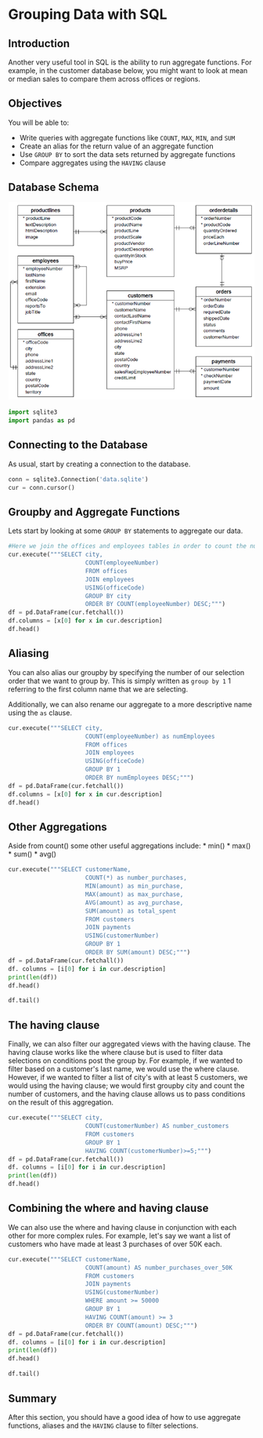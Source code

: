 
# Grouping Data with SQL

## Introduction

Another very useful tool in SQL is the ability to run aggregate functions. For example, in the customer database below, you might want to look at mean or median sales to compare them across offices or regions.

## Objectives

You will be able to:

* Write queries with aggregate functions like `COUNT`, `MAX`, `MIN`, and `SUM`
* Create an alias for the return value of an aggregate function
* Use `GROUP BY` to sort the data sets returned by aggregate functions
* Compare aggregates using the `HAVING` clause

## Database Schema
<img src="images/Database-Schema.png">


```python
import sqlite3
import pandas as pd
```

## Connecting to the Database

As usual, start by creating a connection to the database.


```python
conn = sqlite3.Connection('data.sqlite')
cur = conn.cursor()
```

## Groupby and Aggregate Functions

Lets start by looking at some `GROUP BY` statements to aggregate our data.


```python
#Here we join the offices and employees tables in order to count the number of employees per city.
cur.execute("""SELECT city,
                      COUNT(employeeNumber)
                      FROM offices
                      JOIN employees
                      USING(officeCode)
                      GROUP BY city
                      ORDER BY COUNT(employeeNumber) DESC;""")
df = pd.DataFrame(cur.fetchall())
df.columns = [x[0] for x in cur.description]
df.head()
```

## Aliasing
You can also alias our groupby by specifying the number of our selection order that we want to group by. This is simply written as `group by 1` 1 referring to the first column name that we are selecting.

Additionally, we can also rename our aggregate to a more descriptive name using the `as` clause.


```python
cur.execute("""SELECT city,
                      COUNT(employeeNumber) as numEmployees
                      FROM offices
                      JOIN employees
                      USING(officeCode)
                      GROUP BY 1
                      ORDER BY numEmployees DESC;""")
df = pd.DataFrame(cur.fetchall())
df.columns = [x[0] for x in cur.description]
df.head()
```

## Other Aggregations

Aside from count() some other useful aggregations include:
    * min()
    * max()
    * sum()
    * avg()


```python
cur.execute("""SELECT customerName,
                      COUNT(*) as number_purchases,
                      MIN(amount) as min_purchase,
                      MAX(amount) as max_purchase,
                      AVG(amount) as avg_purchase,
                      SUM(amount) as total_spent
                      FROM customers
                      JOIN payments
                      USING(customerNumber)
                      GROUP BY 1
                      ORDER BY SUM(amount) DESC;""")
df = pd.DataFrame(cur.fetchall())
df. columns = [i[0] for i in cur.description]
print(len(df))
df.head()
```


```python
df.tail()
```

## The having clause

Finally, we can also filter our aggregated views with the having clause. The having clause works like the where clause but is used to filter data selections on conditions post the group by. For example, if we wanted to filter based on a customer's last name, we would use the where clause. However, if we wanted to filter a list of city's with at least 5 customers, we would using the having clause; we would first groupby city and count the number of customers, and the having clause allows us to pass conditions on the result of this aggregation.


```python
cur.execute("""SELECT city,
                      COUNT(customerNumber) AS number_customers
                      FROM customers
                      GROUP BY 1
                      HAVING COUNT(customerNumber)>=5;""")
df = pd.DataFrame(cur.fetchall())
df. columns = [i[0] for i in cur.description]
print(len(df))
df.head()
```

## Combining the where and having clause
We can also use the where and having clause in conjunction with each other for more complex rules.
For example, let's say we want a list of customers who have made at least 3 purchases of over 50K each.


```python
cur.execute("""SELECT customerName,
                      COUNT(amount) AS number_purchases_over_50K
                      FROM customers
                      JOIN payments
                      USING(customerNumber)
                      WHERE amount >= 50000
                      GROUP BY 1
                      HAVING COUNT(amount) >= 3
                      ORDER BY COUNT(amount) DESC;""")
df = pd.DataFrame(cur.fetchall())
df. columns = [i[0] for i in cur.description]
print(len(df))
df.head()
```


```python
df.tail()
```

## Summary

After this section, you should have a good idea of how to use aggregate functions, aliases and the `HAVING` clause to filter selections.
